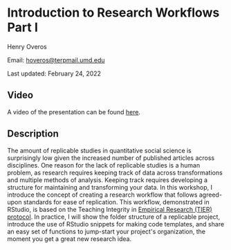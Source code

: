 # Introduction to Research Workflows Part I

Henry Overos

Email: hoveros@terpmail.umd.edu

Last updated: February 24, 2022

## Video

A video of the presentation can be found [here](https://umd.box.com/s/c48lm0p0a7q4j2iv2522z0c1edf1kw11).

## Description

The amount of replicable studies in quantitative social science is surprisingly low given the increased number of published articles across disciplines. One reason for the lack of replicable studies is a human problem, as research requires keeping track of data across transformations and multiple methods of analysis. Keeping track requires developing a structure for maintaining and transforming your data. In this workshop, I introduce the concept of creating a research workflow that follows agreed-upon standards for ease of replication. This workflow, demonstrated in RStudio, is based on the Teaching Integrity in [Empirical Research (TIER) protocol](https://www.projecttier.org/about/).
In practice, I will show the folder structure of a replicable project, introduce the use of RStudio snippets for making code templates, and share an easy set of functions to jump-start your project's organization, the moment you get a great new research idea. 
